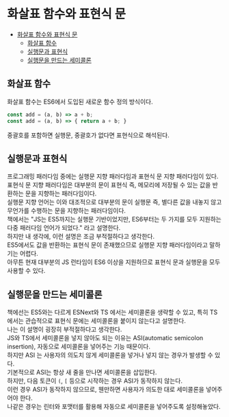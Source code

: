 # 화살표 함수와 표현식 문

- [화살표 함수와 표현식 문](#화살표-함수와-표현식-문)
  - [화살표 함수](#화살표-함수)
  - [실행문과 표현식](#실행문과-표현식)
  - [실행문을 만드는 세미콜론](#실행문을-만드는-세미콜론)

## 화살표 함수

화살표 함수는 ES6에서 도입된 새로운 함수 정의 방식이다.

```js
const add = (a, b) => a + b;
const add = (a, b) => { return a + b; }
```

중괄호를 포함하면 실행문, 중괄호가 없다면 표현식으로 해석된다.

## 실행문과 표현식

프로그래밍 패러다임 중에는 실행문 지향 패러다임과 표현식 문 지향 패러다임이 있다.  
표현식 문 지향 패러다임은 대부분의 문이 표현식 즉, 메모리에 저장될 수 있는 값을 반환하는 문을 지향하는 패러다임이다.  
실행문 지향 언어는 이와 대조적으로 대부분의 문이 실행문 즉, 별다른 값을 내놓지 않고 무언가를 수행하는 문을 지향하는 패러다임이다.  
책에서는 "JS는 ES5까지는 실행문 기반이었지만, ES6부터는 두 가지를 모두 지원하는 다중 패러다임 언어가 되었다." 라고 설명한다.  
하지만 내 생각에, 이런 설명은 조금 부적절하다고 생각한다.  
ES5에서도 값을 반환하는 표현식 문이 존재했으므로 실행문 지향 패러다임이라고 말하기는 어렵다.  
아무튼 현재 대부분의 JS 런타임이 ES6 이상을 지원하므로 표현식 문과 실행문을 모두 사용할 수 있다.

## 실행문을 만드는 세미콜론

책에선는 ES5와는 다르게 ESNext와 TS 에서는 세미콜론을 생략할 수 있고, 특히 TS에서는 관습적으로 표현식 문에는 세미콜론을 붙이지 않는다고 설명한다.  
나는 이 설명이 굉장히 부적절하다고 생각한다.  
JS와 TS에서 세미콜론을 넣지 않아도 되는 이유는 ASI(automatic semicolon insertion), 자동으로 세미콜론을 넣어주는 기능 때문이다.  
하지만 ASI 는 사용자의 의도치 않게 세미콜론을 넣거나 넣지 않는 경우가 발생할 수 있다.  
기본적으로 ASI는 항상 새 줄을 만나면 세미콜론을 삽입한다.  
하지만, 다음 토큰이 `(`, `[` 등으로 시작하는 경우 ASI가 동작하지 않는다.  
이런 경우 ASI가 동작하지 않으므로, 웬만하면 사용자가 의도한 대로 세미콜론을 넣어주어야 한다.  
나같은 경우는 린터와 포맷터를 활용해 자동으로 세미콜론을 넣어주도록 설정해놓았다.
